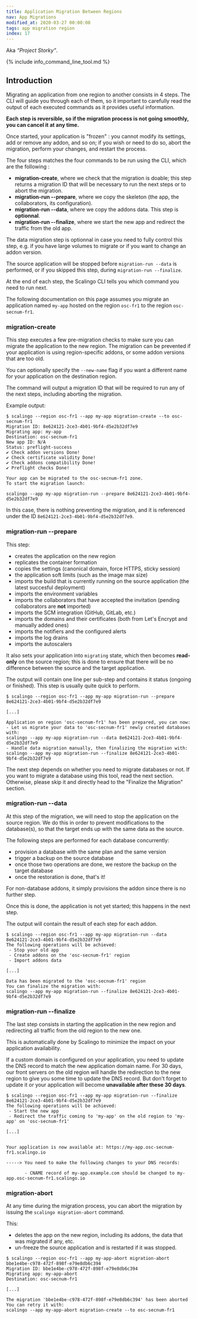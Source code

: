 ```yaml
---
title: Application Migration Between Regions
nav: App Migrations
modified_at: 2020-03-27 00:00:00
tags: app migration region
index: 17
---
```


Aka *“Project Storky”*.

{% include info_command_line_tool.md %}

## Introduction

Migrating an application from one region to another consists in 4 steps. The CLI will guide you through each of them, so it  important to carefully read the output of each executed commands as it provides useful information.

**Each step is reversible, so if the migration process is not going smoothly, you can cancel it at any time.**

Once started, your application is "frozen" : you cannot modify its settings, add or remove any addon, and so on; if you wish or need to do so, abort the migration, perform your changes, and restart the process.

The four steps matches the four commands to be run using the CLI, which are the following :

- **migration-create**, where we check that the migration is doable; this step returns a migration ID that will be necessary to run the next steps or to abort the migration.
- **migration-run --prepare**, where we copy the skeleton (the app, the collaborators, its configuration).
- **migration-run --data**, where we copy the addons data. This step is **optionnal**.
- **migration-run --finalize**, where we start the new app and redirect the traffic from the old app.

The data migration step is optionnal in case you need to fully control this step, e.g. if you have large volumes to migrate or if you want to change an addon version.

The source application will be stopped before `migration-run --data` is performed, or if you skipped this step, during `migration-run --finalize`.

At the end of each step, the Scalingo CLI tells you which command you need to run next.

The following documentation on this page assumes you migrate an application named `my-app` hosted
on the region `osc-fr1` to the region `osc-secnum-fr1`.

### migration-create

This step executes a few pre-migration checks to make sure you can migrate the
application to the new region. The migration can be prevented if your application is using region-specific addons, or some addon versions that are too old.

You can optionally specify the `--new-name` flag if you want a different name
for your application on the destination region.

The command will output a migration ID that will be required to run any of the next steps, including aborting the migration.

Example output:

```
$ scalingo --region osc-fr1 --app my-app migration-create --to osc-secnum-fr1
Migration ID: 8e624121-2ce3-4b01-9bf4-d5e2b32df7e9
Migrating app: my-app
Destination: osc-secnum-fr1
New app ID: N/A
Status: preflight-success
✔ Check addon versions Done!
✔ Check certificate validity Done!
✔ Check addons compatibility Done!
✔ Preflight checks Done!

Your app can be migrated to the osc-secnum-fr1 zone.
To start the migration launch:

scalingo --app my-app migration-run --prepare 8e624121-2ce3-4b01-9bf4-d5e2b32df7e9
```

In this case, there is nothing preventing the migration, and it is referenced under the ID `8e624121-2ce3-4b01-9bf4-d5e2b32df7e9`.

### migration-run --prepare

This step:

- creates the application on the new region
- replicates the container formation
- copies the settings (canonical domain, force HTTPS, sticky session)
- the application soft limits (such as the image max size)
- imports the build that is currently running on the source application (the latest succesful deployment)
- imports the environment variables
- imports the collaborators that have accepted the invitation (pending collaborators are **not** imported)
- imports the SCM integration (GitHub, GitLab, etc.)
- imports the domains and their certificates (both from Let's Encrypt and manually added ones)
- imports the notifiers and the configured alerts
- imports the log drains
- imports the autoscalers

It also sets your application into `migrating` state, which then becomes **read-only** on
the source region; this is done to ensure that there will be no difference between the source and the target application.

The output will contain one line per sub-step and contains it status (ongoing or finished). This step is usually quite quick to perform.

```
$ scalingo --region osc-fr1 --app my-app migration-run --prepare 8e624121-2ce3-4b01-9bf4-d5e2b32df7e9

[...]

Application on region 'osc-secnum-fr1' has been prepared, you can now:
- Let us migrate your data to 'osc-secnum-fr1' newly created databases with:
scalingo --app my-app migration-run --data 8e624121-2ce3-4b01-9bf4-d5e2b32df7e9
- Handle data migration manually, then finalizing the migration with:
scalingo --app my-app migration-run --finalize 8e624121-2ce3-4b01-9bf4-d5e2b32df7e9
```

The next step depends on whether you need to migrate databases or not. If you
want to migrate a database using this tool, read the next section. Otherwise, please skip it and
directly head to the "Finalize the Migration" section.

### migration-run --data

At this step of the migration, we will need to stop the application on the source region. We do this in order to prevent modifications to the database(s), so that the target ends up with the same data as the source.

The following steps are performed for each database concurrently:

- provision a database with the same plan and the same version
- trigger a backup on the source database
- once those two operations are done, we restore the backup on the target database
- once the restoration is done, that's it!

For non-database addons, it simply provisions the addon since there is no further step.

Once this is done, the application is not yet started; this happens in the next step.

The output will contain the result of each step for each addon.

```
$ scalingo --region osc-fr1 --app my-app migration-run --data 8e624121-2ce3-4b01-9bf4-d5e2b32df7e9
The following operations will be achieved:
 - Stop your old app
 - Create addons on the 'osc-secnum-fr1' region
 - Import addons data

[...]

Data has been migrated to the 'osc-secnum-fr1' region
You can finalize the migration with:
scalingo --app my-app migration-run --finalize 8e624121-2ce3-4b01-9bf4-d5e2b32df7e9
```

### migration-run --finalize

The last step consists in starting the application in the new region and
redirecting all traffic from the old region to the new one.

This is automatically done by Scalingo to minimize the impact on your application
availability.

If a custom domain is configured on your application, you need to update the DNS
record to match the new application domain name. For 30 days, our front servers
on the old region will handle the redirection to the new region to give you some
time to update the DNS record. But don't forget to update it or your application
will become **unavailable after these 30 days**.

```
$ scalingo --region osc-fr1 --app my-app migration-run --finalize 8e624121-2ce3-4b01-9bf4-d5e2b32df7e9
The following operations will be achieved:
 - Start the new app
 - Redirect the traffic coming to 'my-app' on the old region to 'my-app' on 'osc-secnum-fr1'

[...]


Your application is now available at: https://my-app.osc-secnum-fr1.scalingo.io

-----> You need to make the following changes to your DNS records:

       - CNAME record of my-app.example.com should be changed to my-app.osc-secnum-fr1.scalingo.io
```

### migration-abort

At any time during the migration process, you can abort the migration by issuing
the `scalingo migration-abort` command.

This:

- deletes the app on the new region, including its addons, the data that was migrated if any, etc.
- un-freeze the source application and is restarted if it was stopped.

```
$ scalingo --region osc-fr1 --app my-app-abort migration-abort bbe1e4be-c978-472f-898f-e79e8db6c394
Migration ID: bbe1e4be-c978-472f-898f-e79e8db6c394
Migrating app: my-app-abort
Destination: osc-secnum-fr1

[...]

The migration 'bbe1e4be-c978-472f-898f-e79e8db6c394' has been aborted
You can retry it with:
scalingo --app my-app-abort migration-create --to osc-secnum-fr1
```
